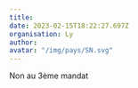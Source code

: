```yaml
---
title: 
date: 2023-02-15T18:22:27.697Z
organisation: Ly
author: 
avatar: "/img/pays/SN.svg"
---
```


Non au 3ème  mandat 